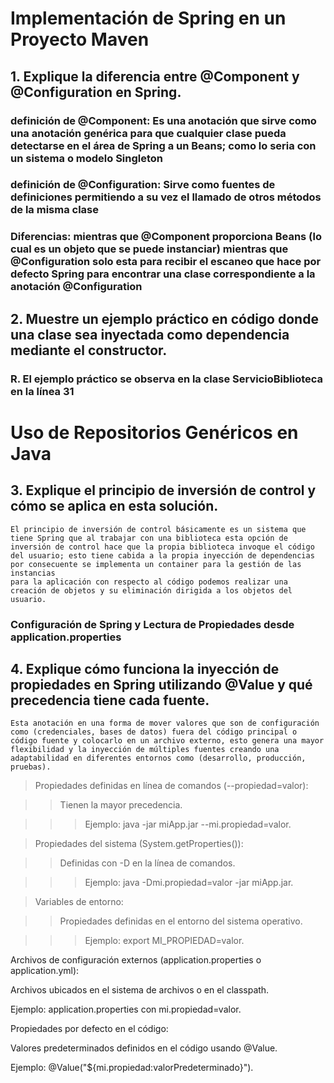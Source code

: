 # Implementación de Spring en un Proyecto Maven

 ## 1.  Explique la diferencia entre @Component y @Configuration en Spring.
  ### **definición de @Component:** Es una anotación que sirve como una anotación genérica para que cualquier clase pueda detectarse en el área de Spring a un Beans; como lo seria con un sistema o modelo Singleton

  ### **definición de @Configuration:** Sirve como fuentes de definiciones permitiendo a su vez el llamado de otros métodos de la misma clase

  ### **Diferencias:** mientras que @Component proporciona Beans (lo cual es un objeto que se puede instanciar) mientras que @Configuration solo esta para recibir el escaneo que hace por defecto Spring para encontrar una clase correspondiente a la anotación @Configuration

 ## 2. Muestre un ejemplo práctico en código donde una clase sea inyectada como dependencia mediante el constructor. 
  ### R. El ejemplo práctico se observa en la clase ServicioBiblioteca en la línea 31



# Uso de Repositorios Genéricos en Java
  ## 3. Explique el principio de inversión de control y cómo se aplica en esta solución.
    El principio de inversión de control básicamente es un sistema que tiene Spring que al trabajar con una biblioteca esta opción de inversión de control hace que la propia biblioteca invoque el código del usuario; esto tiene cabida a la propia inyección de dependencias por consecuente se implementa un container para la gestión de las instancias
    para la aplicación con respecto al código podemos realizar una creación de objetos y su eliminación dirigida a los objetos del usuario.

### Configuración de Spring y Lectura de Propiedades desde application.properties
  ## 4. Explique cómo funciona la inyección de propiedades en Spring utilizando @Value y qué precedencia tiene cada fuente.
    Esta anotación en una forma de mover valores que son de configuración como (credenciales, bases de datos) fuera del código principal o código fuente y colocarlo en un archivo externo, esto genera una mayor flexibilidad y la inyección de múltiples fuentes creando una adaptabilidad en diferentes entornos como (desarrollo, producción, pruebas).
 
  >Propiedades definidas en línea de comandos (--propiedad=valor):

  >>Tienen la mayor precedencia.

  >>>Ejemplo: java -jar miApp.jar --mi.propiedad=valor.

  >Propiedades del sistema (System.getProperties()):

  >>Definidas con -D en la línea de comandos.

  >>>Ejemplo: java -Dmi.propiedad=valor -jar miApp.jar.

  >Variables de entorno:

  >>Propiedades definidas en el entorno del sistema operativo.

  >>>Ejemplo: export MI_PROPIEDAD=valor.

  Archivos de configuración externos (application.properties o application.yml):

  Archivos ubicados en el sistema de archivos o en el classpath.

  Ejemplo: application.properties con mi.propiedad=valor.

  Propiedades por defecto en el código:

  Valores predeterminados definidos en el código usando @Value.

  Ejemplo: @Value("${mi.propiedad:valorPredeterminado}").